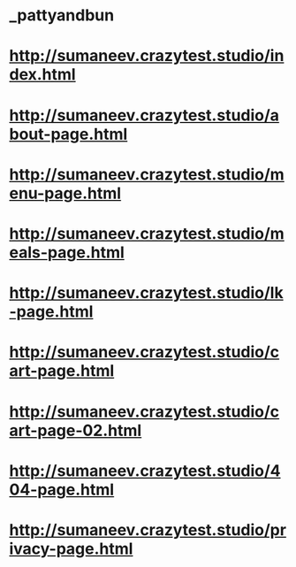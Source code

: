 # _pattyandbun
# http://sumaneev.crazytest.studio/index.html

# http://sumaneev.crazytest.studio/about-page.html
# http://sumaneev.crazytest.studio/menu-page.html
# http://sumaneev.crazytest.studio/meals-page.html
# http://sumaneev.crazytest.studio/lk-page.html
# http://sumaneev.crazytest.studio/cart-page.html
# http://sumaneev.crazytest.studio/cart-page-02.html

# http://sumaneev.crazytest.studio/404-page.html
# http://sumaneev.crazytest.studio/privacy-page.html